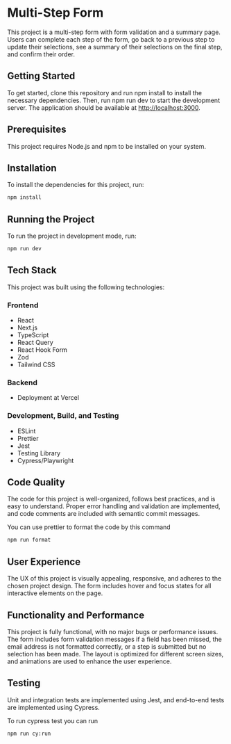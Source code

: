 # Multi-Step Form

This project is a multi-step form with form validation and a summary page. Users can complete each step of the form, go back to a previous step to update their selections, see a summary of their selections on the final step, and confirm their order.

## Getting Started

To get started, clone this repository and run npm install to install the necessary dependencies. Then, run npm run dev to start the development server. The application should be available at <http://localhost:3000>.

## Prerequisites

This project requires Node.js and npm to be installed on your system.

## Installation

To install the dependencies for this project, run:

```bash
npm install
```

## Running the Project

To run the project in development mode, run:

```bash
npm run dev
```

## Tech Stack

This project was built using the following technologies:

### Frontend

* React
* Next.js
* TypeScript
* React Query
* React Hook Form
* Zod
* Tailwind CSS

### Backend

* Deployment at Vercel

### Development, Build, and Testing

* ESLint
* Prettier
* Jest
* Testing Library
* Cypress/Playwright

## Code Quality

The code for this project is well-organized, follows best practices, and is easy to understand. Proper error handling and validation are implemented, and code comments are included with semantic commit messages.

You can use prettier to format the code by this command

```bash
npm run format
```

## User Experience

The UX of this project is visually appealing, responsive, and adheres to the chosen project design. The form includes hover and focus states for all interactive elements on the page.

## Functionality and Performance

This project is fully functional, with no major bugs or performance issues. The form includes form validation messages if a field has been missed, the email address is not formatted correctly, or a step is submitted but no selection has been made. The layout is optimized for different screen sizes, and animations are used to enhance the user experience.

## Testing

Unit and integration tests are implemented using Jest, and end-to-end tests are implemented using Cypress.

To run cypress test you can run

```bash
npm run cy:run
```
